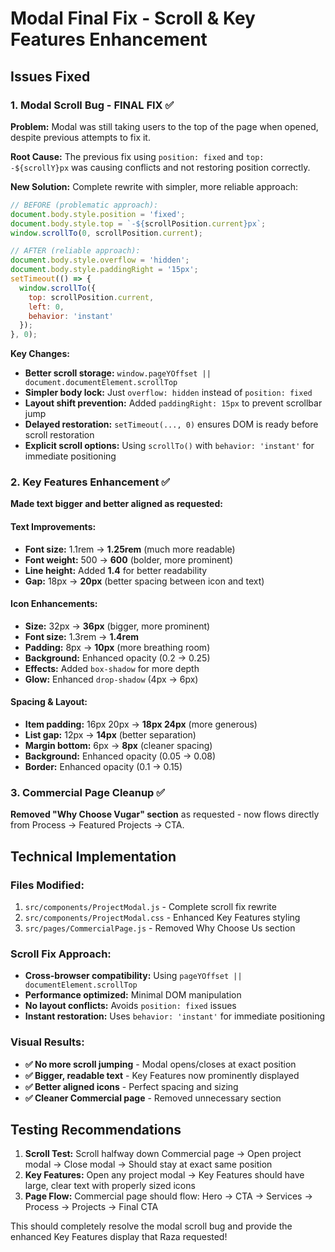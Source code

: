 # Modal Final Fix - Scroll & Key Features Enhancement

## Issues Fixed

### 1. **Modal Scroll Bug - FINAL FIX** ✅

**Problem:** Modal was still taking users to the top of the page when opened, despite previous attempts to fix it.

**Root Cause:** The previous fix using `position: fixed` and `top: -${scrollY}px` was causing conflicts and not restoring position correctly.

**New Solution:** Complete rewrite with simpler, more reliable approach:

```javascript
// BEFORE (problematic approach):
document.body.style.position = 'fixed';
document.body.style.top = `-${scrollPosition.current}px`;
window.scrollTo(0, scrollPosition.current);

// AFTER (reliable approach):
document.body.style.overflow = 'hidden';
document.body.style.paddingRight = '15px';
setTimeout(() => {
  window.scrollTo({
    top: scrollPosition.current,
    left: 0,
    behavior: 'instant'
  });
}, 0);
```

**Key Changes:**
- **Better scroll storage:** `window.pageYOffset || document.documentElement.scrollTop`
- **Simpler body lock:** Just `overflow: hidden` instead of `position: fixed`
- **Layout shift prevention:** Added `paddingRight: 15px` to prevent scrollbar jump
- **Delayed restoration:** `setTimeout(..., 0)` ensures DOM is ready before scroll restoration
- **Explicit scroll options:** Using `scrollTo()` with `behavior: 'instant'` for immediate positioning

### 2. **Key Features Enhancement** ✅

**Made text bigger and better aligned as requested:**

#### **Text Improvements:**
- **Font size:** 1.1rem → **1.25rem** (much more readable)
- **Font weight:** 500 → **600** (bolder, more prominent)
- **Line height:** Added **1.4** for better readability
- **Gap:** 18px → **20px** (better spacing between icon and text)

#### **Icon Enhancements:**
- **Size:** 32px → **36px** (bigger, more prominent)
- **Font size:** 1.3rem → **1.4rem** 
- **Padding:** 8px → **10px** (more breathing room)
- **Background:** Enhanced opacity (0.2 → 0.25)
- **Effects:** Added `box-shadow` for more depth
- **Glow:** Enhanced `drop-shadow` (4px → 6px)

#### **Spacing & Layout:**
- **Item padding:** 16px 20px → **18px 24px** (more generous)
- **List gap:** 12px → **14px** (better separation)
- **Margin bottom:** 6px → **8px** (cleaner spacing)
- **Background:** Enhanced opacity (0.05 → 0.08)
- **Border:** Enhanced opacity (0.1 → 0.15)

### 3. **Commercial Page Cleanup** ✅

**Removed "Why Choose Vugar" section** as requested - now flows directly from Process → Featured Projects → CTA.

## Technical Implementation

### **Files Modified:**
1. `src/components/ProjectModal.js` - Complete scroll fix rewrite
2. `src/components/ProjectModal.css` - Enhanced Key Features styling  
3. `src/pages/CommercialPage.js` - Removed Why Choose Us section

### **Scroll Fix Approach:**
- **Cross-browser compatibility:** Using `pageYOffset || documentElement.scrollTop`
- **Performance optimized:** Minimal DOM manipulation
- **No layout conflicts:** Avoids `position: fixed` issues
- **Instant restoration:** Uses `behavior: 'instant'` for immediate positioning

### **Visual Results:**
- **✅ No more scroll jumping** - Modal opens/closes at exact position
- **✅ Bigger, readable text** - Key Features now prominently displayed
- **✅ Better aligned icons** - Perfect spacing and sizing
- **✅ Cleaner Commercial page** - Removed unnecessary section

## Testing Recommendations

1. **Scroll Test:** Scroll halfway down Commercial page → Open project modal → Close modal → Should stay at exact same position
2. **Key Features:** Open any project modal → Key Features should have large, clear text with properly sized icons
3. **Page Flow:** Commercial page should flow: Hero → CTA → Services → Process → Projects → Final CTA

This should completely resolve the modal scroll bug and provide the enhanced Key Features display that Raza requested! 